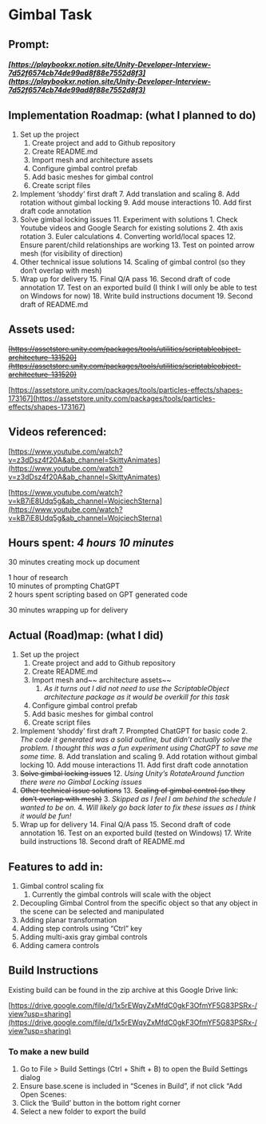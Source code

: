 # Gimbal Task


## Prompt:


##### [https://playbookxr.notion.site/Unity-Developer-Interview-7d52f6574cb74de99ad8f88e7552d8f3](https://playbookxr.notion.site/Unity-Developer-Interview-7d52f6574cb74de99ad8f88e7552d8f3)


## Implementation Roadmap: (what I planned to do)



1. Set up the project
    1. Create project and add to Github repository
    2. Create README.md
    3. Import mesh and architecture assets
    4. Configure gimbal control prefab
    5. Add basic meshes for gimbal control
    6. Create script files
2. Implement ‘shoddy’ first draft
    7. Add translation and scaling
    8. Add rotation without gimbal locking
    9. Add mouse interactions
    10. Add first draft code annotation
3. Solve gimbal locking issues
    11. Experiment with solutions
        1. Check Youtube videos and Google Search for existing solutions
        2. 4th axis rotation
        3. Euler calculations
        4. Converting world/local spaces
    12. Ensure parent/child relationships are working
    13. Test on pointed arrow mesh (for visibility of direction)
4. Other technical issue solutions
    14. Scaling of gimbal control (so they don’t overlap with mesh)
5. Wrap up for delivery
    15. Final Q/A pass
    16. Second draft of code annotation
    17. Test on an exported build (I think I will only be able to test on Windows for now)
    18. Write build instructions document
    19. Second draft of README.md


## Assets used:

~~[https://assetstore.unity.com/packages/tools/utilities/scriptableobject-architecture-131520](https://assetstore.unity.com/packages/tools/utilities/scriptableobject-architecture-131520)~~

[https://assetstore.unity.com/packages/tools/particles-effects/shapes-173167](https://assetstore.unity.com/packages/tools/particles-effects/shapes-173167)


## Videos referenced:

[https://www.youtube.com/watch?v=z3dDsz4f20A&ab_channel=SkittyAnimates](https://www.youtube.com/watch?v=z3dDsz4f20A&ab_channel=SkittyAnimates)

[https://www.youtube.com/watch?v=kB7iE8Udq5g&ab_channel=WojciechSterna](https://www.youtube.com/watch?v=kB7iE8Udq5g&ab_channel=WojciechSterna)


## Hours spent: _4 hours 10 minutes_

30 minutes creating mock up document

1 hour of research \
10 minutes of prompting ChatGPT \
2 hours spent scripting based on GPT generated code

30 minutes wrapping up for delivery


## Actual (Road)map: (what I did)



1. Set up the project
    1. Create project and add to Github repository
    2. Create README.md
    3. Import mesh and~~ architecture assets~~
        1. _As it turns out I did not need to use the ScriptableObject architecture package as it would be overkill for this task_
    4. Configure gimbal control prefab
    5. Add basic meshes for gimbal control
    6. Create script files
2. Implement ‘shoddy’ first draft
    7. Prompted ChatGPT for basic code
        2. _The code it generated was a solid outline, but didn’t actually solve the problem. I thought this was a fun experiment using ChatGPT to save me some time._
    8. Add translation and scaling
    9. Add rotation without gimbal locking
    10. Add mouse interactions
    11. Add first draft code annotation
3. ~~Solve gimbal locking issues~~
    12. _Using Unity’s RotateAround function there were no Gimbal Locking issues_
4. ~~Other technical issue solutions~~
    13. ~~Scaling of gimbal control (so they don’t overlap with mesh)~~
        3. _Skipped as I feel I am behind the schedule I wanted to be on._
        4. _Will likely go back later to fix these issues as I think it would be fun!_
5. Wrap up for delivery
    14. Final Q/A pass
    15. Second draft of code annotation
    16. Test on an exported build (tested on Windows)
    17. Write build instructions
    18. Second draft of README.md


## Features to add in:



1. Gimbal control scaling fix
    1. Currently the gimbal controls will scale with the object
2. Decoupling Gimbal Control from the specific object so that any object in the scene can be selected and manipulated
3. Adding planar transformation
4. Adding step controls using “Ctrl” key
5. Adding multi-axis gray gimbal controls
6. Adding camera controls


## Build Instructions

Existing build can be found in the zip archive at this Google Drive link:

[https://drive.google.com/file/d/1x5rEWqyZxMfdC0gkF3OfmYF5G83PSRx-/view?usp=sharing](https://drive.google.com/file/d/1x5rEWqyZxMfdC0gkF3OfmYF5G83PSRx-/view?usp=sharing)


### To make a new build 



1. Go to File > Build Settings (Ctrl + Shift + B) to open the Build Settings dialog
2. Ensure base.scene is included in “Scenes in Build”, if not click “Add Open Scenes:
3. Click the ‘Build’ button in the bottom right corner
4. Select a new folder to export the build